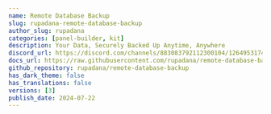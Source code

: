```yaml
---
name: Remote Database Backup
slug: rupadana-remote-database-backup
author_slug: rupadana
categories: [panel-builder, kit]
description: Your Data, Securely Backed Up Anytime, Anywhere
discord_url: https://discord.com/channels/883083792112300104/1264953174939140188
docs_url: https://raw.githubusercontent.com/rupadana/remote-database-backup/main/README.md
github_repository: rupadana/remote-database-backup
has_dark_theme: false
has_translations: false
versions: [3]
publish_date: 2024-07-22
---
```

